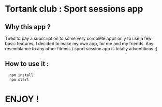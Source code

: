 # Tortank club : Sport sessions app

## Why this app ?
Tired to pay a subscription to some very complete apps only to use a few basic features, I decided to make my own app, for me and my friends. Any resemblance to any other fitness / sport session app is totally adventitious ;)

## How to use it :
```sh
  npm install
  npm start
```
# ENJOY !
